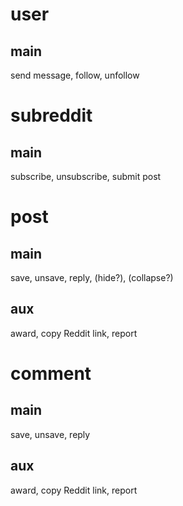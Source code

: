 # user
## main
send message, follow, unfollow

# subreddit
## main
subscribe, unsubscribe, submit post

# post
## main
save, unsave, reply, (hide?), (collapse?)
## aux
award, copy Reddit link, report

# comment
## main
save, unsave, reply
## aux
award, copy Reddit link, report